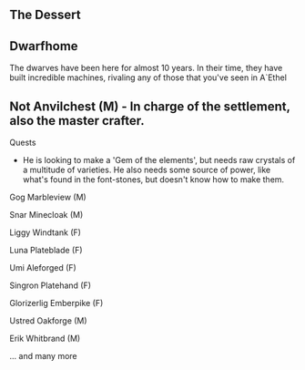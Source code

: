 ## The Dessert

## Dwarfhome

The dwarves have been here for almost 10 years. In their time, they have built incredible machines, rivaling any of those that you've seen in A`Ethel

## Not Anvilchest (M) - In charge of the settlement, also the master crafter. 

Quests
* He is looking to make a 'Gem of the elements', but needs raw crystals of a multitude of varieties. He also needs some source of power, like what's found in the font-stones, but doesn't know how to make them.

Gog Marbleview (M)

Snar Minecloak (M)

Liggy Windtank (F)

Luna Plateblade (F)

Umi Aleforged (F)

Singron Platehand (F)

Glorizerlig Emberpike (F)

Ustred Oakforge (M)

Erik Whitbrand (M)

... and many more

